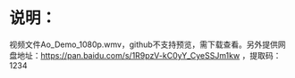 # 说明：
视频文件Ao_Demo_1080p.wmv，github不支持预览，需下载查看。另外提供网盘地址：https://pan.baidu.com/s/1R9pzV-kC0yY_CyeSSJm1kw ，提取码：1234
